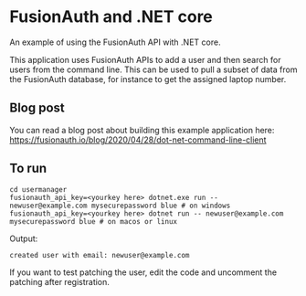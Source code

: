 # FusionAuth and .NET core 

An example of using the FusionAuth API with .NET core.

This application uses FusionAuth APIs to add a user and then search for users from the command line. This can be used to pull a subset of data from the FusionAuth database, for instance to get the assigned laptop number.

## Blog post

You can read a blog post about building this example application here: https://fusionauth.io/blog/2020/04/28/dot-net-command-line-client

## To run


```
cd usermanager
fusionauth_api_key=<yourkey here> dotnet.exe run -- newuser@example.com mysecurepassword blue # on windows
fusionauth_api_key=<yourkey here> dotnet run -- newuser@example.com mysecurepassword blue # on macos or linux
```

Output:
```
created user with email: newuser@example.com
```

If you want to test patching the user, edit the code and uncomment the patching after registration.
